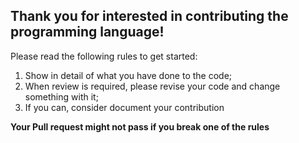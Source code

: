 ## Thank you for interested in contributing the programming language!
Please read the following rules to get started:<br/>
1. Show in detail of what you have done to the code;
2. When review is required, please revise your code and change something with it;
3. If you can, consider document your contribution 

**Your Pull request might not pass if you break one of the rules**
